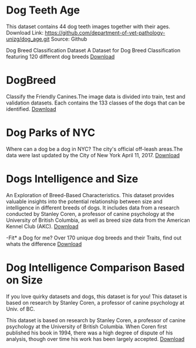 # Dog Teeth Age
This dataset contains 44 dog teeth images together with their ages.
Download Link: https://github.com/department-of-vet-pathology-unizg/dog_age.git
Source: Github

Dog Breed Classification Dataset
A Dataset for Dog Breed Classification featuring 120 different dog breeds
[Download](https://www.kaggle.com/datasets/dilakshanchandrasena/dog-breed-classification)


# DogBreed
Classify the Friendly Canines.The image data is divided into train, test and validation datasets. Each contains the 133 classes of the dogs that can be identified.
[Download](https://www.kaggle.com/datasets/dharminshah/dogbreed)


# Dog Parks of NYC
Where can a dog be a dog in NYC? The city's official off-leash areas.The data were last updated by the City of New York April 11, 2017. 
[Download](https://www.kaggle.com/datasets/new-york-city/dog-parks-of-nyc)


# Dogs Intelligence and Size
An Exploration of Breed-Based Characteristics. This dataset provides valuable insights into the potential relationship between size and intelligence in different breeds of dogs. It includes data from a research conducted by Stanley Coren, a professor of canine psychology at the University of British Columbia, as well as breed size data from the American Kennel Club (AKC). 
[Download](https://www.kaggle.com/datasets/thedevastator/canine-intelligence-and-size)


-Fit* a Dog for me?
Over 170 unique dog breeds and their Traits, find out whats the difference
[Download](https://www.kaggle.com/datasets/pranav941/hows-that-dog-for-me)

# Dog Intelligence Comparison Based on Size
If you love quirky datasets and dogs, this dataset is for you!
This dataset is based on research by Stanley Coren, a professor of canine psychology at Univ. of BC.

This dataset is based on research by Stanley Coren, a professor of canine psychology at the University of British Columbia. When Coren first published his book in 1994, there was a high degree of dispute of his analysis, though over time his work has been largely accepted.
[Download](https://www.kaggle.com/datasets/jasleensondhi/dog-intelligence-comparison-based-on-size)


